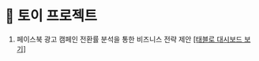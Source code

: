 # 📌 토이 프로젝트


1. 페이스북 광고 캠페인 전환률 분석을 통한 비즈니스 전략 제안
   [[태블로 대시보드 보기]](https://public.tableau.com/app/profile/.58926695/viz/FacebookAdCampaignDashboard_17377005502620/sheet7)

